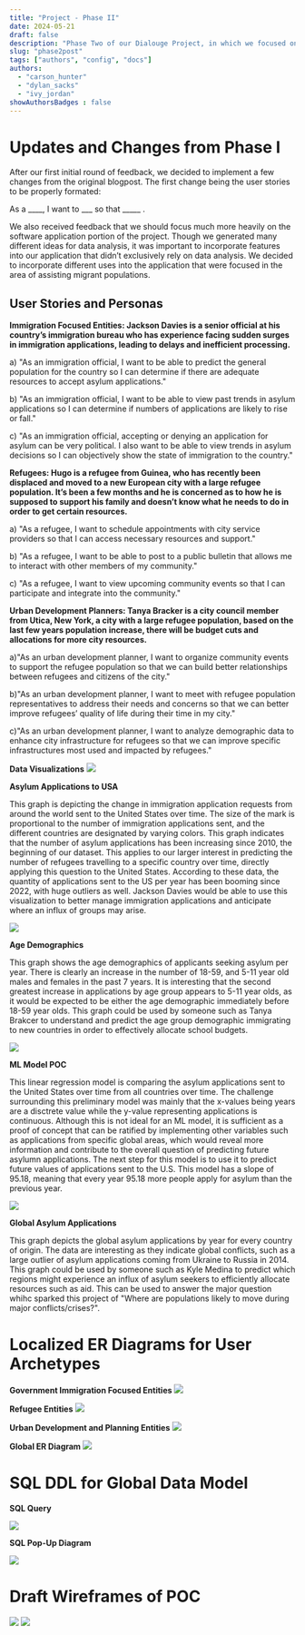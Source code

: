 ```yaml
---
title: "Project - Phase II"
date: 2024-05-21
draft: false
description: "Phase Two of our Dialouge Project, in which we focused on developing our app’s data model and sourcing the ML-models data to perform some exploratory data analysis."
slug: "phase2post"
tags: ["authors", "config", "docs"]
authors:
  - "carson_hunter"
  - "dylan_sacks"
  - "ivy_jordan"
showAuthorsBadges : false
---
```


# Updates and Changes from Phase I

After our first initial round of feedback, we decided to implement a few changes from the original blogpost. The first change being the user stories to be properly formated: 

As a ____, I want to ___ so that _____ . 

We also received feedback that we should focus much more heavily on the software application portion of the project. Though we generated many different ideas for data analysis, it was important to incorporate features into our application that didn’t exclusively rely on data analysis. We decided to incorporate different uses into the application that were focused in the area of assisting migrant populations. 

## User Stories and Personas

**Immigration Focused Entities: Jackson Davies is a senior official at his country’s immigration bureau who has experience facing sudden surges in immigration applications, leading to delays and inefficient processing.**

a) "As an immigration official, I want to be able to predict the general population for the country so I can determine if there are adequate resources to accept asylum applications."

b) "As an immigration official, I want to be able to view past trends in asylum applications so I can determine if numbers of applications are likely to rise or fall." 

c) "As an immigration official, accepting or denying an application for asylum can be very political. I also want to be able to view trends in asylum decisions so I can objectively show the state of immigration to the country."


**Refugees: Hugo is a refugee from Guinea, who has recently been displaced and moved to a new European city with a large refugee population. It’s been a few months and he is concerned as to how he is supposed to support his family and doesn’t know what he needs to do in order to get certain resources.**

a) "As a refugee, I want to schedule appointments with city service providers so that I can access necessary resources and support."

b) "As a refugee, I want to be able to post to a public bulletin that allows me to interact with other members of my community." 

c) "As a refugee, I want to view upcoming community events so that I can participate and integrate into the community."


**Urban Development Planners: Tanya Bracker is a city council member from Utica, New York, a city with a large refugee population, based on the last few years population increase, there will be budget cuts and allocations for more city resources.**

a)"As an urban development planner, I want to organize community events to support the refugee population so that we can build better relationships between refugees and citizens of the city." 

b)"As an urban development planner, I want to meet with refugee population representatives to address their needs and concerns so that we can better improve refugees’ quality of life during their time in my city."

c)"As an urban development planner, I want to analyze demographic data to enhance city infrastructure for refugees so that we can improve specific infrastructures most used and impacted by refugees."


**Data Visualizations**
<img src = "https://i.imgur.com/TDNNZUF.png"/>

**Asylum Applications to USA**

This graph is depicting the change in immigration application requests from around the world sent to the United States over time. The size of the mark is proportional to the number of immigration applications sent, and the different countries are designated by varying colors. This graph indicates that the number of asylum applications has been increasing since 2010, the beginning of our dataset. This applies to our larger interest in predicting the number of refugees travelling to a specific country over time, directly applying this question to the United States. According to these data, the quantity of applications sent to the US per year has been booming since 2022, with huge outliers as well. Jackson Davies would be able to use this visualization to better manage immigration applications and anticipate where an influx of groups may arise.


<img src = "https://i.imgur.com/hOvzYWt.png"/>

**Age Demographics**

This graph shows the age demographics of applicants seeking asylum per year. There is clearly an increase in the number of 18-59, and 5-11 year old males and females in the past 7 years. It is interesting that the second greatest increase in applications by age group appears to 5-11 year olds, as it would be expected to be either the age demographic immediately before 18-59 year olds. This graph could be used by someone such as Tanya Brakcer to understand and predict the age group demographic immigrating to new countries in order to effectively allocate school budgets. 

<img src = "https://i.imgur.com/4TdiS6U.png">

**ML Model POC** 

This linear regression model is comparing the asylum applications sent to the United States over time from all countries over time. The challenge surrounding this preliminary model was mainly that the x-values being years are a disctrete value while the y-value representing applications is continuous. Although this is not ideal for an ML model, it is sufficient as a proof of concept that can be ratified by implementing other variables such as applications from specific global areas, which would reveal more information and contribute to the overall question of predicting future asylumn applications. The next step for this model is to use it to predict future values of applications sent to the U.S. This model has a slope of 95.18, meaning that every year 95.18 more people apply for asylum than the previous year.

<img src = "https://i.imgur.com/NF08BZZ.png"/>

**Global Asylum Applications**

This graph depicts the global asylum applications by year for every country of origin. The data are interesting as they indicate global conflicts, such as a large outlier of asylum applications coming from Ukraine to Russia in 2014. This graph could be used by someone such as Kyle Medina to predict which regions might experience an influx of asylum seekers to efficiently allocate resources such as aid. This can be used to answer the major question whihc sparked this project of "Where are populations likely to move during major conflicts/crises?".

# Localized ER Diagrams for User Archetypes 

**Government Immigration Focused Entities**
<img src = "https://i.imgur.com/5lv14AN.png">


**Refugee Entities**
<img src = "https://i.imgur.com/0sxPRK2.png">


**Urban Development and Planning Entities**
<img src = "https://i.imgur.com/0SvOeaM.png">


**Global ER Diagram**
<img src = "https://i.imgur.com/LJgbUFF.png">


# SQL DDL for Global Data Model
**SQL Query**

<img src = "https://i.imgur.com/lIUu9yd.jpeg">

**SQL Pop-Up Diagram**

<img src = "https://i.imgur.com/zOUWTg6.png">


# Draft Wireframes of POC

<img src = "https://i.imgur.com/weeldsa.png">
<img src = "https://i.imgur.com/PM8JtmZ.png">